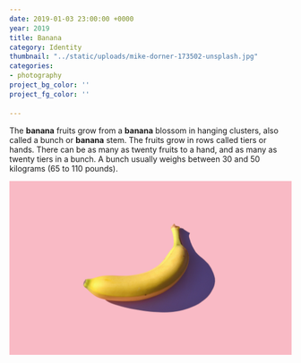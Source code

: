 ```yaml
---
date: 2019-01-03 23:00:00 +0000
year: 2019
title: Banana
category: Identity
thumbnail: "../static/uploads/mike-dorner-173502-unsplash.jpg"
categories:
- photography
project_bg_color: ''
project_fg_color: ''

---
```

The **banana** fruits grow from a **banana** blossom in hanging clusters, also called a bunch or **banana** stem. The fruits grow in rows called tiers or hands. There can be as many as twenty fruits to a hand, and as many as twenty tiers in a bunch. A bunch usually weighs between 30 and 50 kilograms (65 to 110 pounds).

![](/static/uploads/mike-dorner-173502-unsplash.jpg)